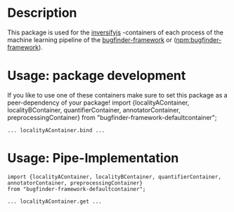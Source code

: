 # Description
This package is used for the [inversifyjs](https://github.com/inversify/InversifyJS) -containers of each process of 
the machine learning pipeline of the [bugfinder-framework](https://github.com/penguinsAreFunny/bugFinder-framework#readme) 
or ([npm:bugfinder-framework](https://www.npmjs.com/package/bugfinder-framework)). 

# Usage: package development
If you like to use one of these containers make sure to set this package as a peer-dependency of your package!
import {localityAContainer, localityBContainer, quantifierContainer, annotatorContainer, preprocessingContainer} 
from "bugfinder-framework-defaultcontainer";

    ... localityAContainer.bind ...

# Usage: Pipe-Implementation
    import {localityAContainer, localityBContainer, quantifierContainer, annotatorContainer, preprocessingContainer} 
    from "bugfinder-framework-defaultcontainer";

    ... localityAContainer.get ...